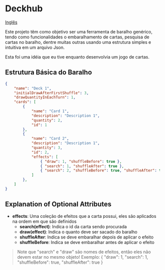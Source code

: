 # Deckhub

[Inglês](./README.md)

Este projeto têm como objetivo ser uma ferramenta de baralho genérico, tendo como funcionalidades o embaralhamento de cartas, pesquisa de cartas no baralho, dentre muitas outras usando uma estrutura simples e intuitiva em um arquivo Json.

Esta foi uma idéia que eu tive enquanto desenvolvia um jogo de cartas.

## Estrutura Básica do Baralho

``` json
{
    "name": "Deck 1",
    "initialDrawAfterFirstShuffle": 3,
    "drawQuantityInEachTurn": 1,
    "cards": [
        {
            "name": "Card 1",
            "description": "Description 1",
            "quantity": 2,
            "id": 1
        },
        {
            "name": "Card 2",
            "description": "Description 1",
            "quantity": 3,
            "id": 2,
            "effects": [
                { "draw": 1, "shuffleBefore": true },
                { "search": 1, "shuffleAfter": true },
                { "search": 2, "shuffleBefore": true, "shuffleAfter": true }
            ]
        },
    ]
}
```

## Explanation of Optional Attributes

- **effects**: Uma coleção de efeitos que a carta possui, eles são aplicados na ordem em que são definidos
    - **search(effect)**: Indica o id da carta sendo procurada
    - **draw(effect)**: Indica o quanto deve ser sacado do baralho
    - **shuffleAfter**: Indica se deve embaralhar depois de aplicar o efeito
    - **shuffleBefore**: Indica se deve embaralhar antes de aplicar o efeito

> Note que "search" e "draw" são nomes de efeitos, então eles não devem estar no mesmo objeto! Exemplo: { "draw": 1, "search": 1, "shuffleBefore": true, "shuffleAfter": true }
